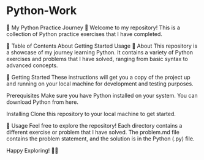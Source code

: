 # Python-Work
🐍 My Python Practice Journey 🚀
Welcome to my repository! This is a collection of Python practice exercises that I have completed.

📝 Table of Contents
About
Getting Started
Usage
🧐 About <a name = “about”></a>
This repository is a showcase of my journey learning Python. It contains a variety of Python exercises and problems that I have solved, ranging from basic syntax to advanced concepts.

🏁 Getting Started <a name = “getting_started”></a>
These instructions will get you a copy of the project up and running on your local machine for development and testing purposes.

Prerequisites
Make sure you have Python installed on your system. You can download Python from here.

Installing
Clone this repository to your local machine to get started.

🎈 Usage <a name=“usage”></a>
Feel free to explore the repository! Each directory contains a different exercise or problem that I have solved. The problem.md file contains the problem statement, and the solution is in the Python (.py) file.

Happy Exploring! 🕵️‍♀️
